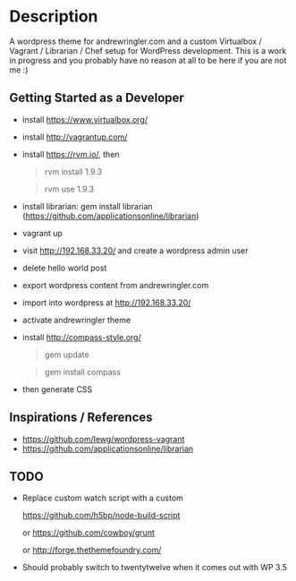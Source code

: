 # Description

A wordpress theme for andrewringler.com and a custom Virtualbox / Vagrant / Librarian / Chef setup for WordPress development. 
This is a work in progress and you probably have no reason at all to be here if you are not me :)

## Getting Started as a Developer

* install https://www.virtualbox.org/
* install http://vagrantup.com/
* install https://rvm.io/, then
    
    > rvm install 1.9.3
    
    > rvm use 1.9.3
    
* install librarian: gem install librarian   (https://github.com/applicationsonline/librarian)
* vagrant up
* visit http://192.168.33.20/ and create a wordpress admin user
* delete hello world post
* export wordpress content from andrewringler.com
* import into wordpress at http://192.168.33.20/
* activate andrewringler theme
* install http://compass-style.org/

    > gem update
    
    > gem install compass

* then generate CSS

    > 

## Inspirations / References

* https://github.com/lewg/wordpress-vagrant
* https://github.com/applicationsonline/librarian

## TODO

* Replace custom watch script with a custom
    
    https://github.com/h5bp/node-build-script
    
    or https://github.com/cowboy/grunt
    
    or http://forge.thethemefoundry.com/
    
* Should probably switch to twentytwelve when it comes out with WP 3.5
